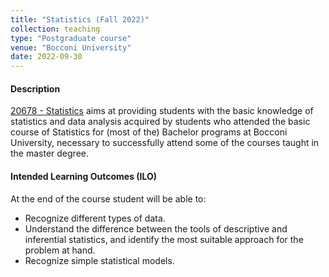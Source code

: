 ```yaml
---
title: "Statistics (Fall 2022)"
collection: teaching
type: "Postgraduate course"
venue: "Bocconi University"
date: 2022-09-30
---
```


#### Description
[20678 - Statistics](https://didattica.unibocconi.eu/ts/tsn_anteprima.php?cod_ins=20678&anno=2023&IdPag=) aims at providing students with the basic knowledge of statistics and data analysis acquired by students who attended the basic course of Statistics for (most of the) Bachelor programs at Bocconi University, necessary to successfully attend some of the courses taught in the master degree. 

#### Intended Learning Outcomes (ILO)
At the end of the course student will be able to:
- Recognize different types of data.
- Understand the difference between the tools of descriptive and inferential statistics, and identify the most suitable approach for the problem at hand.
- Recognize simple statistical models.
  
